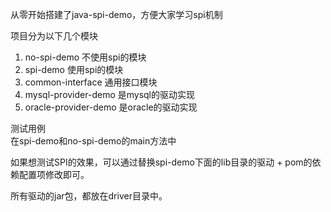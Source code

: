 从零开始搭建了java-spi-demo，方便大家学习spi机制

项目分为以下几个模块

1. no-spi-demo 不使用spi的模块
2. spi-demo 使用spi的模块
3. common-interface 通用接口模块
4. mysql-provider-demo 是mysql的驱动实现
5. oracle-provider-demo 是oracle的驱动实现

测试用例  
在spi-demo和no-spi-demo的main方法中

如果想测试SPI的效果，可以通过替换spi-demo下面的lib目录的驱动 + pom的依赖配置项修改即可。

所有驱动的jar包，都放在driver目录中。
